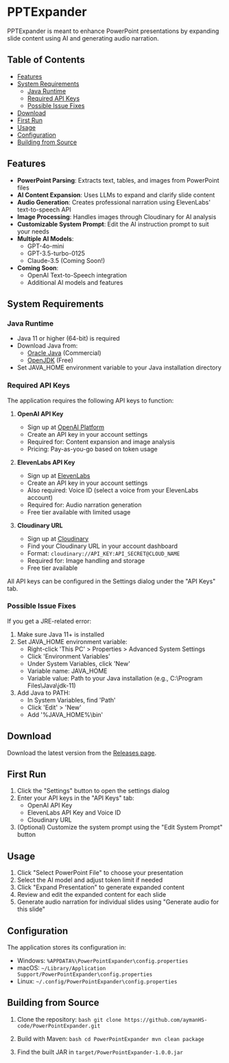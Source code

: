 # PPTExpander

PPTExpander is meant to enhance PowerPoint presentations by expanding slide content using AI and generating audio narration.

## Table of Contents
- [Features](#features)
- [System Requirements](#system-requirements)
  - [Java Runtime](#java-runtime)
  - [Required API Keys](#required-api-keys)
  - [Possible Issue Fixes](#possible-issue-fixes)
- [Download](#download)
- [First Run](#first-run)
- [Usage](#usage)
- [Configuration](#configuration)
- [Building from Source](#building-from-source)

## Features

- **PowerPoint Parsing**: Extracts text, tables, and images from PowerPoint files
- **AI Content Expansion**: Uses LLMs to expand and clarify slide content
- **Audio Generation**: Creates professional narration using ElevenLabs' text-to-speech API
- **Image Processing**: Handles images through Cloudinary for AI analysis
- **Customizable System Prompt**: Edit the AI instruction prompt to suit your needs
- **Multiple AI Models**:
  - GPT-4o-mini
  - GPT-3.5-turbo-0125
  - Claude-3.5 (Coming Soon!)
- **Coming Soon**:
  - OpenAI Text-to-Speech integration
  - Additional AI models and features

## System Requirements

### Java Runtime
- Java 11 or higher (64-bit) is required
- Download Java from:
  - [Oracle Java](https://www.oracle.com/java/technologies/downloads/#java11) (Commercial)
  - [OpenJDK](https://adoptium.net/) (Free)
- Set JAVA_HOME environment variable to your Java installation directory

### Required API Keys

The application requires the following API keys to function:

1. **OpenAI API Key**
   - Sign up at [OpenAI Platform](https://platform.openai.com/)
   - Create an API key in your account settings
   - Required for: Content expansion and image analysis
   - Pricing: Pay-as-you-go based on token usage

2. **ElevenLabs API Key**
   - Sign up at [ElevenLabs](https://elevenlabs.io/)
   - Create an API key in your account settings
   - Also required: Voice ID (select a voice from your ElevenLabs account)
   - Required for: Audio narration generation
   - Free tier available with limited usage

3. **Cloudinary URL**
   - Sign up at [Cloudinary](https://cloudinary.com/)
   - Find your Cloudinary URL in your account dashboard
   - Format: `cloudinary://API_KEY:API_SECRET@CLOUD_NAME`
   - Required for: Image handling and storage
   - Free tier available

All API keys can be configured in the Settings dialog under the "API Keys" tab.

### Possible Issue Fixes
If you get a JRE-related error:
1. Make sure Java 11+ is installed
2. Set JAVA_HOME environment variable:
   - Right-click 'This PC' > Properties > Advanced System Settings
   - Click 'Environment Variables'
   - Under System Variables, click 'New'
   - Variable name: JAVA_HOME
   - Variable value: Path to your Java installation (e.g., C:\Program Files\Java\jdk-11)
3. Add Java to PATH:
   - In System Variables, find 'Path'
   - Click 'Edit' > 'New'
   - Add '%JAVA_HOME%\bin'

## Download

Download the latest version from the [Releases page](https://github.com/aymanHS-code/PPTExpander/releases).

## First Run

1. Click the "Settings" button to open the settings dialog
2. Enter your API keys in the "API Keys" tab:
   - OpenAI API Key
   - ElevenLabs API Key and Voice ID
   - Cloudinary URL
3. (Optional) Customize the system prompt using the "Edit System Prompt" button

## Usage

1. Click "Select PowerPoint File" to choose your presentation
2. Select the AI model and adjust token limit if needed
3. Click "Expand Presentation" to generate expanded content
4. Review and edit the expanded content for each slide
5. Generate audio narration for individual slides using "Generate audio for this slide"

## Configuration

The application stores its configuration in:
- Windows: `%APPDATA%\PowerPointExpander\config.properties`
- macOS: `~/Library/Application Support/PowerPointExpander\config.properties`
- Linux: `~/.config/PowerPointExpander\config.properties`

## Building from Source

1. Clone the repository:   ```bash
   git clone https://github.com/aymanHS-code/PowerPointExpander.git   ```

2. Build with Maven:   ```bash
   cd PowerPointExpander
   mvn clean package   ```

3. Find the built JAR in `target/PowerPointExpander-1.0.0.jar`
